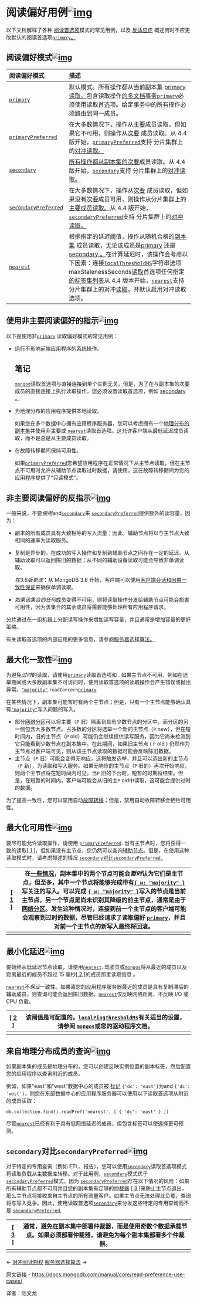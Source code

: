 # 阅读偏好用例[![img](https://www.mongodb.com/docs/manual/assets/link.svg)](https://www.mongodb.com/docs/manual/core/read-preference-use-cases/#read-preference-use-cases)

以下文档解释了各种 [阅读首选项](https://www.mongodb.com/docs/manual/core/read-preference/#std-label-read-preference)模式的常见用例，以及 [反适应症](https://www.mongodb.com/docs/manual/core/read-preference-use-cases/#std-label-read-preference-counter-indications) 概述何时不应更改默认的阅读首选项[`primary`。](https://www.mongodb.com/docs/manual/core/read-preference/#mongodb-readmode-primary)

## 阅读偏好模式[![img](https://www.mongodb.com/docs/manual/assets/link.svg)](https://www.mongodb.com/docs/manual/core/read-preference-use-cases/#read-preference-modes)

| 阅读偏好模式                                                 | 描述                                                         |
| :----------------------------------------------------------- | :----------------------------------------------------------- |
| [`primary`](https://www.mongodb.com/docs/manual/core/read-preference/#mongodb-readmode-primary) | 默认模式。所有操作都从当前副本集 [primary读取。](https://www.mongodb.com/docs/manual/reference/glossary/#std-term-primary)包含读取操作[的多文档事务](https://www.mongodb.com/docs/manual/core/transactions/)[`primary`](https://www.mongodb.com/docs/manual/core/read-preference/#mongodb-readmode-primary)必须使用读取首选项。给定事务中的所有操作必须路由到同一成员。 |
| [`primaryPreferred`](https://www.mongodb.com/docs/manual/core/read-preference/#mongodb-readmode-primaryPreferred) | 在大多数情况下，操作从[主要](https://www.mongodb.com/docs/manual/reference/glossary/#std-term-primary)成员读取，但如果它不可用，则操作从[次要](https://www.mongodb.com/docs/manual/reference/glossary/#std-term-secondary) 成员读取。从 4.4 版开始，[`primaryPreferred`](https://www.mongodb.com/docs/manual/core/read-preference/#mongodb-readmode-primaryPreferred)支持 分片集群上的[对冲读取。](https://www.mongodb.com/docs/manual/core/sharded-cluster-query-router/#std-label-mongos-hedged-reads) |
| [`secondary`](https://www.mongodb.com/docs/manual/core/read-preference/#mongodb-readmode-secondary) | [所有操作都从副本集的次要](https://www.mongodb.com/docs/manual/reference/glossary/#std-term-secondary)成员读取。从 4.4 版开始，[`secondary`](https://www.mongodb.com/docs/manual/core/read-preference/#mongodb-readmode-secondary)支持 分片集群上的[对冲读取。](https://www.mongodb.com/docs/manual/core/sharded-cluster-query-router/#std-label-mongos-hedged-reads) |
| [`secondaryPreferred`](https://www.mongodb.com/docs/manual/core/read-preference/#mongodb-readmode-secondaryPreferred) | 在大多数情况下，操作从[次要](https://www.mongodb.com/docs/manual/reference/glossary/#std-term-secondary) 成员读取，但如果没有[次要](https://www.mongodb.com/docs/manual/reference/glossary/#std-term-secondary)成员可用，则操作从分片集群上的[主要成员读取。](https://www.mongodb.com/docs/manual/reference/glossary/#std-term-primary)从 4.4 版开始，[`secondaryPreferred`](https://www.mongodb.com/docs/manual/core/read-preference/#mongodb-readmode-secondaryPreferred)支持 分片集群上的[对冲读取。](https://www.mongodb.com/docs/manual/core/sharded-cluster-query-router/#std-label-mongos-hedged-reads) |
| [`nearest`](https://www.mongodb.com/docs/manual/core/read-preference/#mongodb-readmode-nearest) | 根据指定的延迟阈值，操作从随机合格的[副本集](https://www.mongodb.com/docs/manual/reference/glossary/#std-term-replica-set) 成员读取，无论该成员是[primary](https://www.mongodb.com/docs/manual/reference/glossary/#std-term-primary) 还是[secondary 。](https://www.mongodb.com/docs/manual/reference/glossary/#std-term-secondary)在计算延迟时，该操作会考虑以下因素：连接[`localThresholdMS`](https://www.mongodb.com/docs/manual/reference/connection-string/#mongodb-urioption-urioption.localThresholdMS)字符串选项maxStalenessSeconds[读取](https://www.mongodb.com/docs/manual/core/read-preference-staleness/#std-label-replica-set-read-preference-max-staleness)首选项任何指定[的标签集列表](https://www.mongodb.com/docs/manual/tutorial/configure-replica-set-tag-sets/)从 4.4 版本开始，[`nearest`](https://www.mongodb.com/docs/manual/core/read-preference/#mongodb-readmode-nearest)支持 分片集群上的对冲[读取](https://www.mongodb.com/docs/manual/core/sharded-cluster-query-router/#std-label-mongos-hedged-reads)，并默认启用对冲读取选项。 |

## 使用非主要阅读偏好的指示[![img](https://www.mongodb.com/docs/manual/assets/link.svg)](https://www.mongodb.com/docs/manual/core/read-preference-use-cases/#indications-to-use-non-primary-read-preference)

以下是使用非[`primary`](https://www.mongodb.com/docs/manual/core/read-preference/#mongodb-readmode-primary) 读取偏好模式的常见用例：

- 运行不影响前端应用程序的系统操作。

  

  ## 笔记

  [`mongod`](https://www.mongodb.com/docs/manual/reference/program/mongod/#mongodb-binary-bin.mongod)读取首选项与直接连接到单个实例无关。但是，为了在与副本集的次要成员的直接连接上执行读取操作，您必须设置读取首选项，例如 [secondary 。](https://www.mongodb.com/docs/manual/reference/glossary/#std-term-secondary)

- 为地理分布的应用程序提供本地读取。

  如果您在多个数据中心拥有应用程序服务器，您可以考虑拥有一个[地理分布的副本集](https://www.mongodb.com/docs/manual/core/replica-set-architecture-geographically-distributed/#std-label-replica-set-geographical-distribution)并使用非主要或 [`nearest`](https://www.mongodb.com/docs/manual/core/read-preference/#mongodb-readmode-nearest)读取首选项。这允许客户端从最低延迟成员读取，而不是总是从主要成员读取。

- 在故障转移期间保持可用性。

  如果[`primaryPreferred`](https://www.mongodb.com/docs/manual/core/read-preference/#mongodb-readmode-primaryPreferred)您希望应用程序在正常情况下从主节点读取，但在主节点不可用时允许从辅助节点读取过时数据，请使用。这在故障转移期间为您的应用程序提供了“只读模式”。



## 非主要阅读偏好的反指示[![img](https://www.mongodb.com/docs/manual/assets/link.svg)](https://www.mongodb.com/docs/manual/core/read-preference-use-cases/#counter-indications-for-non-primary-read-preference)

一般来说，不要*使用*and[`secondary`](https://www.mongodb.com/docs/manual/core/read-preference/#mongodb-readmode-secondary)来 [`secondaryPreferred`](https://www.mongodb.com/docs/manual/core/read-preference/#mongodb-readmode-secondaryPreferred)提供额外的读容量，因为：

- 副本的所有成员具有大致相等的写入流量；因此，辅助节点将以与主节点大致相同的速率为读取服务。

- 复制是异步的，在成功的写入操作和复制到辅助节点之间存在一定的延迟。从辅助读取可以返回陈旧的数据；从不同的辅助设备读取可能会导致非单调读取。

  *在3.6版更改*：从 MongoDB 3.6 开始，客户端可以使用[客户端会话和因果一致性保证](https://www.mongodb.com/docs/manual/core/read-isolation-consistency-recency/#std-label-sessions)来确保单调读取。

- *如果该集合的任何*成员变得不可用，则将读取操作分发给辅助节点可能会损害可用性，因为该集合的其余成员将需要能够处理所有应用程序请求。

[分片](https://www.mongodb.com/docs/manual/sharding/)通过在一组机器上分配读写操作来增加读写容量，并且通常是增加容量的更好策略。

有关读取首选项的内部应用的更多信息，请参阅[服务器选择算法。](https://www.mongodb.com/docs/manual/core/read-preference-mechanics/)



## 最大化一致性[![img](https://www.mongodb.com/docs/manual/assets/link.svg)](https://www.mongodb.com/docs/manual/core/read-preference-use-cases/#maximize-consistency)

为避免*过时*的读取，请使用[`primary`](https://www.mongodb.com/docs/manual/core/read-preference/#mongodb-readmode-primary)读取首选项和 . 如果主节点不可用，例如在选举期间或大多数副本集不可访问时，使用读取首选项的读取操作会产生错误或抛出异常。[`"majority"`](https://www.mongodb.com/docs/manual/reference/read-concern-majority/#mongodb-readconcern-readconcern.-majority-) `readConcern`[`primary`](https://www.mongodb.com/docs/manual/core/read-preference/#mongodb-readmode-primary)



在某些情况下，副本集可能暂时有两个主节点；但是，只有一个主节点能够确认具有[`"majority"`](https://www.mongodb.com/docs/manual/reference/write-concern/#mongodb-writeconcern-writeconcern.-majority-)写入问题的写入。

- 部分[网络分区](https://www.mongodb.com/docs/manual/reference/glossary/#std-term-network-partition)可以将主要（`P` 旧）隔离到具有少数节点的分区中，而分区的另一侧包含大多数节点。占多数的分区将选举一个新的主节点（`P` new），但在短时间内，旧的主节点（`P` old）可能仍会继续提供读写服务，因为它尚未检测到它只能看到少数节点在副本集中。在此期间，如果旧主节点 ( `P` old ) 仍然作为主节点对客户端可见，则从该主节点读取的数据可能会反映陈旧数据。
- 主节点（`P` 旧）可能会变得无响应，这将触发选举，并且可以选出新的主节点（`P` 新），为读取和写入服务。如果无响应的主节点（`P` 旧的）再次开始响应，则两个主节点将在短时间内可见。当`P` 旧的下台时，短暂的时期将结束。但是，在短暂的时间内，客户端可能会从旧的主`P` old中读取，这可能会提供过时的数据。

为了提高一致性，您可以禁用自动[故障转移](https://www.mongodb.com/docs/manual/reference/glossary/#std-term-failover)；但是，禁用自动故障转移会牺牲可用性。

## 最大化可用性[![img](https://www.mongodb.com/docs/manual/assets/link.svg)](https://www.mongodb.com/docs/manual/core/read-preference-use-cases/#maximize-availability)

要尽可能允许读取操作，请使用 [`primaryPreferred`](https://www.mongodb.com/docs/manual/core/read-preference/#mongodb-readmode-primaryPreferred). 当有主节点时，您将获得一致的读取[[ 1 \]](https://www.mongodb.com/docs/manual/core/read-preference-use-cases/#footnote-edge-cases-2-primaries)，但如果没有主节点，您仍然可以查询[辅助节点](https://www.mongodb.com/docs/manual/reference/glossary/#std-term-secondary)。但是，在使用这种读取模式时，请考虑描述的情况 [`secondary`对比`secondaryPreferred`_](https://www.mongodb.com/docs/manual/core/read-preference-use-cases/#std-label-caveat-secondaryPreferred)

| [ [1](https://www.mongodb.com/docs/manual/core/read-preference-use-cases/#ref-edge-cases-2-primaries-id3) ] | 在[一些情况](https://www.mongodb.com/docs/manual/core/read-preference-use-cases/#std-label-edge-cases)，副本集中的两个节点可能会*暂时*认为它们是主节点，但至多，其中一个节点将能够完成带有[`{ w: "majority" }`](https://www.mongodb.com/docs/manual/reference/write-concern/#mongodb-writeconcern-writeconcern.-majority-)写关注的写入。可以完成 [`{ w: "majority" }`](https://www.mongodb.com/docs/manual/reference/write-concern/#mongodb-writeconcern-writeconcern.-majority-)写入的节点是当前主节点，另一个节点是尚未识别其降级的前主节点，通常是由于[网络分区](https://www.mongodb.com/docs/manual/reference/glossary/#std-term-network-partition)。发生这种情况时，连接到前一个主节点的客户端可能会观察到过时的数据，尽管已经请求了读取偏好 [`primary`](https://www.mongodb.com/docs/manual/core/read-preference/#mongodb-readmode-primary)，并且对前一个主节点的新写入最终将回滚。 |
| ------------------------------------------------------------ | ------------------------------------------------------------ |
|                                                              |                                                              |

## 最小化延迟[![img](https://www.mongodb.com/docs/manual/assets/link.svg)](https://www.mongodb.com/docs/manual/core/read-preference-use-cases/#minimize-latency)

要始终从低延迟节点读取，请使用[`nearest`](https://www.mongodb.com/docs/manual/core/read-preference/#mongodb-readmode-nearest). 驾驶员或[`mongos`](https://www.mongodb.com/docs/manual/reference/program/mongos/#mongodb-binary-bin.mongos)将从最近的成员以及距离最近的成员不超过 15 毫秒[[ 2 \]](https://www.mongodb.com/docs/manual/core/read-preference-use-cases/#footnote-secondary-acceptable-latency)的成员那里读取信息 。

[`nearest`](https://www.mongodb.com/docs/manual/core/read-preference/#mongodb-readmode-nearest)不*保证*一致性。如果离您的应用程序服务器最近的成员是具有复制滞后的辅助成员，则查询可能会返回陈旧数据。[`nearest`](https://www.mongodb.com/docs/manual/core/read-preference/#mongodb-readmode-nearest)仅反映网络距离，不反映 I/O 或 CPU 负载。

| [ [2](https://www.mongodb.com/docs/manual/core/read-preference-use-cases/#ref-secondary-acceptable-latency-id4) ] | 该阈值是可配置的。[`localPingThresholdMs`](https://www.mongodb.com/docs/manual/reference/configuration-options/#mongodb-setting-replication.localPingThresholdMs)有关适当的设置，请参阅 [`mongos`](https://www.mongodb.com/docs/manual/reference/program/mongos/#mongodb-binary-bin.mongos)或您的驱动程序文档。 |
| ------------------------------------------------------------ | ------------------------------------------------------------ |
|                                                              |                                                              |

## 来自地理分布成员的查询[![img](https://www.mongodb.com/docs/manual/assets/link.svg)](https://www.mongodb.com/docs/manual/core/read-preference-use-cases/#query-from-geographically-distributed-members)

如果副本集的成员是地理分布的，您可以创建反映实例位置的副本标签，然后配置您的应用程序以查询附近的成员。

例如，如果“east”和“west”数据中心的成员被 [标记](https://www.mongodb.com/docs/manual/tutorial/configure-replica-set-tag-sets/#std-label-replica-set-configuration-tag-sets) `{'dc': 'east'}`为and `{'dc': 'west'}`，则您在东部数据中心的应用程序服务器可以使用以下读取首选项从附近的成员读取：

```
db.collection.find().readPref('nearest', [ { 'dc': 'east' } ])
```



尽管[`nearest`](https://www.mongodb.com/docs/manual/core/read-preference/#mongodb-readmode-nearest)已经有利于具有低网络延迟的成员，但包含标签可以使选择更可预测。



## `secondary`对比`secondaryPreferred`[![img](https://www.mongodb.com/docs/manual/assets/link.svg)](https://www.mongodb.com/docs/manual/core/read-preference-use-cases/#secondary-vs-secondarypreferred)

对于特定的专用查询（例如 ETL、报告），您可以使用[`secondary`](https://www.mongodb.com/docs/manual/core/read-preference/#mongodb-readmode-secondary)读取首选项模式将读取负载从主数据库转移。对于此用例，[`secondary`](https://www.mongodb.com/docs/manual/core/read-preference/#mongodb-readmode-secondary)模式优于[`secondaryPreferred`](https://www.mongodb.com/docs/manual/core/read-preference/#mongodb-readmode-secondaryPreferred)模式，因为 [`secondaryPreferred`](https://www.mongodb.com/docs/manual/core/read-preference/#mongodb-readmode-secondaryPreferred)存在以下情况的风险：如果所有辅助节点都不可用并且您的副本集有足够的[仲裁器](https://www.mongodb.com/docs/manual/reference/glossary/#std-term-arbiter) [[ 3 \]](https://www.mongodb.com/docs/manual/core/read-preference-use-cases/#footnote-arbiter-limit)来防止主节点退出，那么主节点将接收来自主节点的所有流量客户。如果主节点无法处理此负载，查询将与写入竞争。因此，使用读取首选项[`secondary`](https://www.mongodb.com/docs/manual/core/read-preference/#mongodb-readmode-secondary)来分发这些特定的专用查询而不是 [`secondaryPreferred`.](https://www.mongodb.com/docs/manual/core/read-preference/#mongodb-readmode-secondaryPreferred)

| [ [3](https://www.mongodb.com/docs/manual/core/read-preference-use-cases/#ref-arbiter-limit-id5) ] | 通常，避免在副本集中部署仲裁器，而是使用奇数个数据承载节点。如果必须部署仲裁器，请避免为每个副本集部署多个仲裁器。 |
| ------------------------------------------------------------ | ------------------------------------------------------------ |
|                                                              |                                                              |

←  [对冲阅读期权](https://www.mongodb.com/docs/manual/core/read-preference-hedge-option/)	                [服务器选择算法](https://www.mongodb.com/docs/manual/core/read-preference-mechanics/) →

原文链接 -  https://docs.mongodb.com/manual/core/read-preference-use-cases/ 

译者：陆文龙

